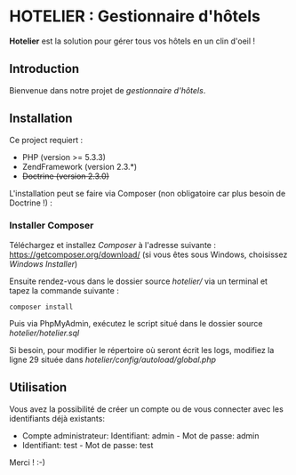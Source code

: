 HOTELIER : Gestionnaire d'hôtels
==========
**Hotelier** est la solution pour gérer tous vos hôtels en un clin d'oeil !

Introduction
----------
Bienvenue dans notre projet de *gestionnaire d'hôtels*.

Installation
----------
Ce project requiert :
* PHP (version >= 5.3.3)
* ZendFramework (version 2.3.*)
* ~~Doctrine (version 2.3.0)~~

L'installation peut se faire via Composer (non obligatoire car plus besoin de Doctrine !) : 

### Installer Composer
Téléchargez et installez *Composer* à l'adresse suivante : https://getcomposer.org/download/
(si vous êtes sous Windows, choisissez *Windows Installer*)

Ensuite rendez-vous dans le dossier source *hotelier/* via un terminal et tapez la commande suivante :
```
composer install
```

Puis via PhpMyAdmin, exécutez le script situé dans le dossier source *hotelier/hotelier.sql*

Si besoin, pour modifier le répertoire où seront écrit les logs, modifiez la ligne 29 située dans *hotelier/config/autoload/global.php*

Utilisation
----------
Vous avez la possibilité de créer un compte ou de vous connecter avec les identifiants déjà existants:
* Compte administrateur: Identifiant: admin - Mot de passe: admin
* Identifiant: test - Mot de passe: test


Merci ! :-)
